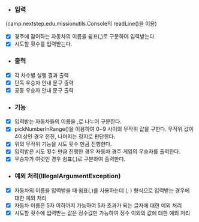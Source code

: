 - ### 입력
(camp.nextstep.edu.missionutils.Console의 readLine()을 이용)
- [x] 경주에 참여하는 자동차의 이름을 쉼표(,)로 구분하여 입력받는다.
- [x] 시도할 횟수를 입력받는다.

- ### 출력
- [x] 각 차수별 실행 결과 출력
- [x] 단독 우승자 안내 문구 출력
- [x] 공동 우승자 안내 문구 출력

- ### 기능
- [x] 입력받는 자동차들의 이름을 ,로 나누어 구분한다.
- [x] pickNumberInRange()을 이용하여 0~9 사이의 무작위 값을 구한다. 무작위 값이 4이상인 경우 전진, 나머지는 정지로 판단한다.
- [x] 위의 무작위 기능을 시도 횟수 만큼 진행한다.
- [x] 입력받은 시도 횟수 만큼 진행한 경우 자동차 경주 게임의 우승자를 출력한다.
- [x] 우승자가 여럿인 경우 쉼표(,)로 구분하여 출력한다.

- ### 예외 처리(IllegalArgumentException)
- [x] 자동차의 이름을 입력받을 때 쉼표(,)를 사용하는데 (, ) 형식으로 입력받는 경우에 대한 예외 처리
- [x] 자동차 이름은 5자 이하까지 가능하여 5자 초과가 되는 글자에 대한 예외 처리
- [x] 시도할 횟수에 입력받는 값은 정수값만 가능하여 정수 이외의 값에 대한 예외 처리
